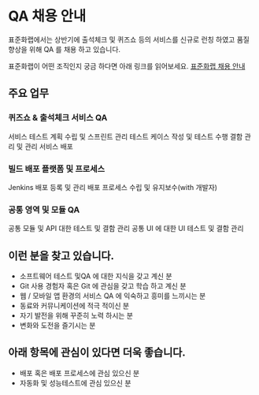 # QA 채용 안내

표준화랩에서는 상반기에 출석체크 및 퀴즈쇼 등의 서비스를 신규로 런칭 하였고 품질 향상을 위해 QA 를 채용 하고 있습니다.


표준화랩이 어떤 조직인지 궁금 하다면 아래 링크를 읽어보세요.
[표준화랩 채용 안내](https://github.com/tmoncorp/recruit)


## 주요 업무

### 퀴즈쇼 & 출석체크 서비스 QA

서비스 테스트 계획 수립 및 스프린트 관리
테스트 케이스 작성 및 테스트 수행
결함 관리 및 관리
서비스 배포

### 빌드 배포 플랫폼 및 프로세스

Jenkins 배포 등록 및 관리
배포 프로세스 수립 및 유지보수(with 개발자)

### 공통 영역 및 모듈 QA

공통 모듈 및 API 대한 테스트 및 결함 관리
공통 UI 에 대한 UI 테스트 및 결함 관리

## 이런 분을 찾고 있습니다.

- 소프트웨어 테스트 및QA 에 대한 지식을 갖고 계신 분
- Git 사용 경험자 혹은 Git 에 관심을 갖고 학습 하고 계신 분
- 웹 / 모바일 앱 환경의 서비스 QA 에 익숙하고 흥미를 느끼시는 분
- 동료와 커뮤니케이션에 적극 적이신 분
- 자기 발전을 위해 꾸준히 노력 하시는 분
- 변화와 도전을 즐기시는 분


## 아래 항목에 관심이 있다면 더욱 좋습니다.

- 배포 혹은 배포 프로세스에 관심 있으신 분
- 자동화 및 성능테스트에 관심 있으신 분
